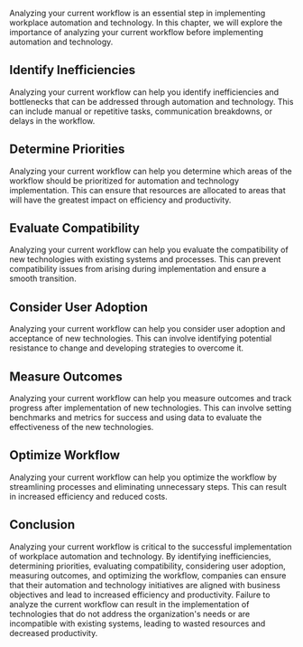 
Analyzing your current workflow is an essential step in implementing workplace automation and technology. In this chapter, we will explore the importance of analyzing your current workflow before implementing automation and technology.

Identify Inefficiencies
-----------------------

Analyzing your current workflow can help you identify inefficiencies and bottlenecks that can be addressed through automation and technology. This can include manual or repetitive tasks, communication breakdowns, or delays in the workflow.

Determine Priorities
--------------------

Analyzing your current workflow can help you determine which areas of the workflow should be prioritized for automation and technology implementation. This can ensure that resources are allocated to areas that will have the greatest impact on efficiency and productivity.

Evaluate Compatibility
----------------------

Analyzing your current workflow can help you evaluate the compatibility of new technologies with existing systems and processes. This can prevent compatibility issues from arising during implementation and ensure a smooth transition.

Consider User Adoption
----------------------

Analyzing your current workflow can help you consider user adoption and acceptance of new technologies. This can involve identifying potential resistance to change and developing strategies to overcome it.

Measure Outcomes
----------------

Analyzing your current workflow can help you measure outcomes and track progress after implementation of new technologies. This can involve setting benchmarks and metrics for success and using data to evaluate the effectiveness of the new technologies.

Optimize Workflow
-----------------

Analyzing your current workflow can help you optimize the workflow by streamlining processes and eliminating unnecessary steps. This can result in increased efficiency and reduced costs.

Conclusion
----------

Analyzing your current workflow is critical to the successful implementation of workplace automation and technology. By identifying inefficiencies, determining priorities, evaluating compatibility, considering user adoption, measuring outcomes, and optimizing the workflow, companies can ensure that their automation and technology initiatives are aligned with business objectives and lead to increased efficiency and productivity. Failure to analyze the current workflow can result in the implementation of technologies that do not address the organization's needs or are incompatible with existing systems, leading to wasted resources and decreased productivity.

